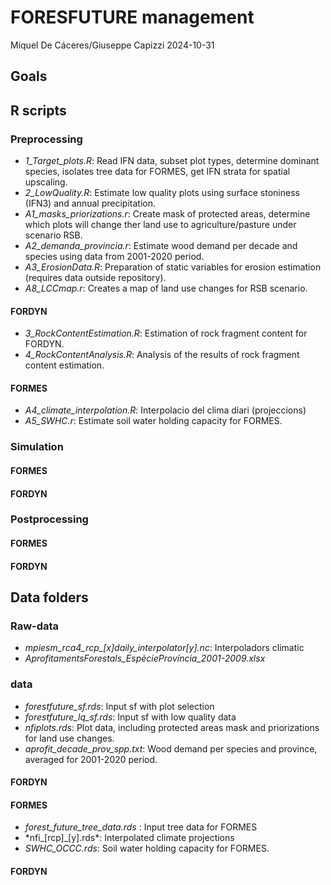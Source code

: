 FORESFUTURE management
================
Miquel De Cáceres/Giuseppe Capizzi
2024-10-31

## Goals

## R scripts

### Preprocessing

- *1_Target_plots.R*: Read IFN data, subset plot types, determine
  dominant species, isolates tree data for FORMES, get IFN strata for
  spatial upscaling.
- *2_LowQuality.R*: Estimate low quality plots using surface stoniness
  (IFN3) and annual precipitation.
- *A1_masks_priorizations.r*: Create mask of protected areas, determine
  which plots will change ther land use to agriculture/pasture under
  scenario RSB.
- *A2_demanda_provincia.r*: Estimate wood demand per decade and species
  using data from 2001-2020 period.
- *A3_ErosionData.R*: Preparation of static variables for erosion
  estimation (requires data outside repository).
- *A8_LCCmap.r*: Creates a map of land use changes for RSB scenario.

#### FORDYN

- *3_RockContentEstimation.R*: Estimation of rock fragment content for
  FORDYN.
- *4_RockContentAnalysis.R*: Analysis of the results of rock fragment
  content estimation.

#### FORMES

- *A4_climate_interpolation.R*: Interpolacio del clima diari
  (projeccions)
- *A5_SWHC.r*: Estimate soil water holding capacity for FORMES.

### Simulation

#### FORMES

#### FORDYN

### Postprocessing

#### FORMES

#### FORDYN

## Data folders

### Raw-data

- *mpiesm_rca4_rcp\_\[x\]*daily_interpolator*\[y\].nc*: Interpoladors
  climatic
- *AprofitamentsForestals_EspècieProvíncia_2001-2009.xlsx*

### data

- *forestfuture_sf.rds*: Input sf with plot selection
- *forestfuture_lq_sf.rds*: Input sf with low quality data
- *nfiplots.rds*: Plot data, including protected areas mask and
  priorizations for land use changes.
- *aprofit_decade_prov_spp.txt*: Wood demand per species and province,
  averaged for 2001-2020 period.

#### FORDYN

#### FORMES

- *forest_future_tree_data.rds* : Input tree data for FORMES
- \*nfi\_\[rcp\]\_\[y\].rds\*: Interpolated climate projections
- *SWHC_OCCC.rds*: Soil water holding capacity for FORMES.

#### FORDYN
